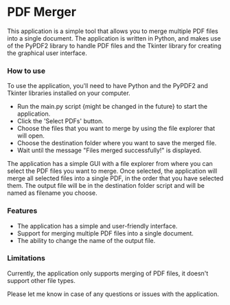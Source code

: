 # PDF Merger
This application is a simple tool that allows you to merge multiple PDF files into a single document. The application is written in Python, and makes use of the PyPDF2 library to handle PDF files and the Tkinter library for creating the graphical user interface.

### How to use
To use the application, you'll need to have Python and the PyPDF2 and Tkinter libraries installed on your computer.

* Run the main.py script {might be changed in the future} to start the application.
* Click the 'Select PDFs' button.
* Choose the files that you want to merge by using the file explorer that will open.
* Choose the destination folder where you want to save the merged file.
* Wait until the message "Files merged successfully!" is displayed.

The application has a simple GUI with a file explorer from where you can select the PDF files you want to merge. Once selected, the application will merge all selected files into a single PDF, in the order that you have selected them. The output file will be in the destination folder script and will be named as filename you choose.

### Features
* The application has a simple and user-friendly interface.
* Support for merging multiple PDF files into a single document.
* The ability to change the name of the output file.
### Limitations
Currently, the application only supports merging of PDF files, it doesn't support other file types.

Please let me know in case of any questions or issues with the application.
